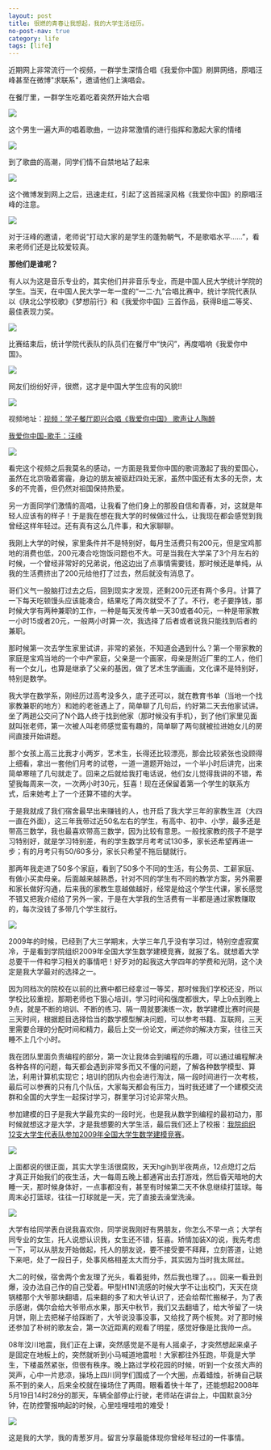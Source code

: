 ```yaml
---
layout: post
title: 很燃的青春让我想起，我的大学生活经历。
no-post-nav: true
category: life
tags: [life]
---
```


近期网上非常流行一个视频，一群学生深情合唱《我爱你中国》刷屏网络，原唱汪峰甚至在微博"求联系"，邀请他们上演唱会。

在餐厅里，一群学生吃着吃着突然开始大合唱

![](http://www.ityoukow.com/assets/images/2017/life/ren1.png)  

这个男生一遍大声的唱着歌曲，一边非常激情的进行指挥和激起大家的情绪

![](http://www.ityoukow.com/assets/images/2017/life/ren2.png)  

到了歌曲的高潮，同学们情不自禁地站了起来

![](http://www.ityoukow.com/assets/images/2017/life/ren3.png)  


这个微博发到网上之后，迅速走红，引起了这首摇滚风格《我爱你中国》的原唱汪峰的注意。

![](http://www.ityoukow.com/assets/images/2017/life/ren4.png)  

对于汪峰的邀请，老师说“打动大家的是学生的蓬勃朝气，不是歌唱水平……”，看来老师们还是比较爱较真。

**那他们是谁呢？**

有人以为这是音乐专业的，其实他们并非音乐专业，而是中国人民大学统计学院的学生。当天，在中国人民大学一年一度的“一二·九”合唱比赛中，统计学院代表队以《陕北公学校歌》《梦想前行》和《我爱你中国》三首作品，获得B组二等奖、最佳表现力奖。

![](http://www.ityoukow.com/assets/images/2017/life/ren5.jpg)

比赛结束后，统计学院代表队的队员们在餐厅中“快闪”，再度唱响《我爱你中国》。

![](http://www.ityoukow.com/assets/images/2017/life/ren6.jpg)

网友们纷纷好评，很燃，这才是中国大学生应有的风貌!!

![](http://www.ityoukow.com/assets/images/2017/life/ren7.png)

视频地址：[视频：学子餐厅即兴合唱《我爱你中国》 歌声让人陶醉](http://v.ifeng.com/video_10075715.shtml)

[我爱你中国-歌手：汪峰](http://music.163.com/#/m/song?id=155922&userid=613401)

![](http://www.ityoukow.com/assets/images/2017/life/love.png)  

看完这个视频之后我莫名的感动，一方面是我爱你中国的歌词激起了我的爱国心，虽然在北京吸着雾霾，身边的朋友被驱赶四处无家，虽然中国还有太多的无奈，太多的不完善，但仍然对祖国保持热爱。

另一方面同学们激情的高唱，让我看了他们身上的那股自信和青春，对，这就是年轻人应该有的样子！于是我在想在我大学的时候做过什么，让我现在都会感觉到我曾经这样年轻过。还有真有这么几件事，和大家聊聊。

我刚上大学的时候，家里条件并不是特别好，每月生活费只有200元，但是宝鸡那地的消费也低，200元凑合吃饱饭问题也不大。可是当我在大学呆了3个月左右的时候，一个曾经非常好的兄弟说，他这边出了点事情需要钱，那时候还是单纯，从我的生活费挤出了200元给他打了过去，然后就没有消息了。

哥们义气一股脑打过去之后，回到现实才发现，还剩200元还有两个多月。计算了一下每天吃顿馒头应该能凑合，结果吃了两次就受不了了。不行，老子要挣钱，那时候大学有两种兼职的工作，一种是每天发传单一天30或者40元，一种是带家教一小时15或者20元，一般两小时算一次，我选择了后者或者说我只能找到后者的兼职。

那时候第一次去学生家里试讲，非常的紧张，不知道会遇到什么？第一个带家教的家庭是宝鸡当地的一个中产家庭，父亲是一个画家，母亲是附近厂里的工人，他们有一个女儿，也算是继承了父亲的基因，做了艺术生学画画，文化课不是特别好，特别是数学。

我大学在数学系，刚经历过高考没多久，底子还可以，就在教育书单（当地一个找家教兼职的地方）和她的老爸遇上了，简单聊了几句后，约好第二天去他家试讲。坐了两趟公交问了N个路人终于找到他家（那时候没有手机），到了他们家里见面就叫张老师，第一次被人叫老师感觉蛮有趣的，简单聊了两句就被拉进她女儿的房间直接开始讲题。

那个女孩上高三比我才小两岁，艺术生，长得还比较漂亮，那会比较紧张也没顾得上细看，拿出一套他们月考的试卷，一道一道题开始过，一个半小时后讲完，出来简单寒暄了几句就走了。回来之后就给我打电话说，他们女儿觉得我讲的不错，希望我每周来一次，一次两小时30元，狂喜！现在还保留着第一个学生的联系方式，后来她考上了一个还算不错的大学。

于是我就成了我们宿舍最早出来赚钱的人，也开启了我大学三年的家教生涯（大四一直在外面），这三年我带过近50名左右的学生，有高中、初中、小学，最多还是带高三数学，我也最喜欢带高三数学，因为比较有意思。一般找家教的孩子不是学习特别好，就是学习特别差，有的学生数学月考考试130多，家长还希望再进一步；有的月考只有50/60多分，家长只希望不拖后腿就行。

那两年我走进了50多个家庭，看到了50多个不同的生活，有公务员、工薪家庭、有做小买卖母亲。后面越来越熟悉，针对不同的学生有不同的教学方案，另外需要和家长做好沟通，后来我的家教生意越做越好，经常是给这个学生代课，家长感觉不错又把我介绍给了另外一家，于是在大学我的生活费有一半都是通过家教赚取的，每次没钱了多带几个学生就行。

![](http://www.ityoukow.com/assets/images/2017/life/baoji.png)

2009年的时候，已经到了大三学期末，大学三年几乎没有学习过，特别空虚寂寞冷，于是看到学院组织2009年全国大学生数学建模竞赛，就报了名。就想着大学总要干一件和学习相关的事情吧！好歹对的起我这大学四年的学费和光阴，这个决定是我大学最对的选择之一。

因为同档次的院校在以前的比赛中都已经拿过一等奖，那时候我们学校还没，所以学校比较重视，那期老师也下狠心培训，学习时间和强度都很大，早上9点到晚上9点，就是不断的培训、不断的练习、隔一周就要演练一次，数学建模比赛时间是三天时间，根据题目选择恰当的数学模型解决问题，可以参考书籍、互联网，三天里需要合理的分配时间和精力，最后上交一份论文，阐述你的解决方案，往往三天睡不上几个小时。

我在团队里面负责编程的部分，第一次让我体会到编程的乐趣，可以通过编程解决各种各样的问题，每天都会遇到非常多而又不懂的问题，了解各种数学模型、算法，利用计算机实现它；培训的团队内也会进行淘汰，隔一段时间进行一次考核，最后可以参赛的只有几个队伍，大家每天都会有压力，当时我还建了一个建模交流群和全国的大学生一起探讨学习，群里学习讨论非常火热。

参加建模的日子是我大学最充实的一段时光，也是我从数学到编程的最初动力，那时候就想这才是大学，才是我想要的大学生活，最后我们还上了校报：[我院组织12支大学生代表队参加2009年全国大学生数学建模竞赛](http://www.bjwlxy.cn/info/1040/14472.htm)。

![](http://www.ityoukow.com/assets/images/2017/life/jianmo.jpg)

上面都说的很正面，其实大学生活很腐败，天天hgih到半夜两点，12点熄灯之后才真正开始我们的夜生活，大一每周五晚上都通宵出去打游戏，然后昏天暗地的大睡一天，那时候身体好，一点事都没有，甚至有时候第二天不休息继续打篮球。每周末必打篮球，往往一打球就是一天，完了直接去澡堂洗澡。

![](http://www.ityoukow.com/assets/images/2017/life/lanqiu.png)

大学有给同学表白说我喜欢你，同学说我刚好有男朋友，你怎么不早一点；大学有同专业的女生，托人说想认识我，女生还不错，狂喜。矫情加装X的说，我先考虑一下，可以从朋友开始做起，托人的朋友说，要不接受要不拜拜，立刻答道，让她下来吧，处了一段日子，处事风格相差太大而分手，其实因为当时我太屌丝。

大二的时候，宿舍两个舍友理了光头，看着挺帅，然后我也理了。。。回来一看丑到爆，没办法自己作的自己受着。甲型H1N1流感的时候大学不让出校门，天天在烧锅楼那个大爷那块翻墙，后来翻的多了和大爷认识了，还会给帮忙搬梯子，为了表示感谢，偶尔会给大爷带点水果，那天中秋节，我们又去翻墙了，给大爷留了一块月饼，刚上去把梯子给踩断了，大爷说没事没事，又给找了两个板凳。对了那时候还参加了朴树的歌友会，第一次近距离的观看了明星，感觉好像是比我帅一点。

08年汶川地震，我们正在上课，突然感觉是不是有人摇桌子，才突然想起来桌子是固定在地板上的，突然就听到小马喊道地震啦！大家都往外狂跑，毕竟是大学生，下楼虽然紧张，但很有秩序。晚上路过学校花园的时候，听到一个女孩大声的哭声，心中一片悲凉，操场上四川同学们围成了一个大圈，点着蜡烛，祈祷自己联系不到的亲人，后来全校就在操场住了两周。眼看着快十年了，还能想起2008年5月19日14时28分的那天，车辆全部停止行驶，老师站在讲台上，中国默哀3分钟，在防控警报响起的时候，心里哇哩哇啦的难受！

![](http://www.ityoukow.com/assets/images/2017/life/caochang.png)

这是我的大学，我的青葱岁月。留言分享最能体现你曾经年轻过的一件事情。

